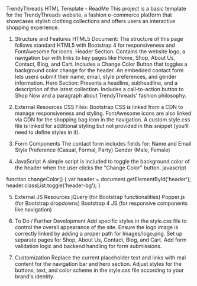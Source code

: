 TrendyThreads HTML Template - ReadMe
This project is a basic template for the TrendyThreads website, a fashion e-commerce platform that showcases stylish clothing collections and offers users an interactive shopping experience.

1. Structure and Features
HTML5 Document: The structure of this page follows standard HTML5 with Bootstrap 4 for responsiveness and FontAwesome for icons.
Header Section:
Contains the website logo, a navigation bar with links to key pages like Home, Shop, About Us, Contact, Blog, and Cart.
Includes a Change Color Button that toggles a background color change for the header.
An embedded contact form lets users submit their name, email, style preferences, and gender information.
Hero Section:
Presents a headline, subheadline, and a description of the latest collection.
Includes a call-to-action button to Shop Now and a paragraph about TrendyThreads' fashion philosophy.


2. External Resources
CSS Files:
Bootstrap CSS is linked from a CDN to manage responsiveness and styling.
FontAwesome icons are also linked via CDN for the shopping bag icon in the navigation.
A custom style.css file is linked for additional styling but not provided in this snippet (you'll need to define styles in it).


3. Form Components
The contact form includes fields for:
Name and Email
Style Preference (Casual, Formal, Party)
Gender (Male, Female)


4. JavaScript
A simple script is included to toggle the background color of the header when the user clicks the "Change Color" button.
javascript

function changeColor() {
    var header = document.getElementById('header');
    header.classList.toggle('header-bg');
}


5. External JS Resources
jQuery (for Bootstrap functionalities)
Popper.js (for Bootstrap dropdowns)
Bootstrap 4 JS (for responsive components like navigation)


6. To Do / Further Development
Add specific styles in the style.css file to control the overall appearance of the site.
Ensure the logo image is correctly linked by adding a proper path for Images/logo.png.
Set up separate pages for Shop, About Us, Contact, Blog, and Cart.
Add form validation logic and backend handling for form submissions.


7. Customization
Replace the current placeholder text and links with real content for the navigation bar and hero section.
Adjust styles for the buttons, text, and color scheme in the style.css file according to your brand's identity.

